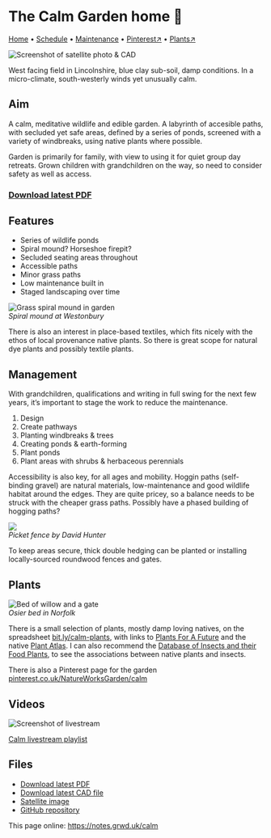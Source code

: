 # The Calm Garden home 🏡

[Home](https://notes.grwd.uk/calm/) • [Schedule](https://notes.grwd.uk/calm/schedule) • [Maintenance](https://notes.grwd.uk/calm/management) • [Pinterest↗](https://pinterest.co.uk/NatureWorksGarden/calm) • [Plants↗](https://bit.ly/calm-plants)

![Screenshot of satellite photo & CAD](https://res.cloudinary.com/growdigital/image/upload/w_320/v1657200661/calm/calm-cad-screenshot.jpg)

West facing field in Lincolnshire, blue clay sub-soil, damp conditions. In a micro-climate, south-westerly winds yet unusually calm.

## Aim

A calm, meditative wildlife and edible garden. A labyrinth of accesible paths, with secluded yet safe areas, defined by a series of ponds, screened with a variety of windbreaks, using native plants where possible.

Garden is primarily for family, with view to using it for quiet group day retreats. Grown children with grandchildren on the way, so need to consider safety as well as access.

### [Download latest PDF](https://github.com/growdigital/calm/raw/main/calm.pdf)

## Features

* Series of wildlife ponds
* Spiral mound? Horseshoe firepit? 
* Secluded seating areas throughout
* Accessible paths
* Minor grass paths 
* Low maintenance built in
* Staged landscaping over time

![Grass spiral mound in garden](https://res.cloudinary.com/growdigital/image/upload/w_320/v1612961176/grass-mound-westonbury.jpg)  
_Spiral mound at Westonbury_

There is also an interest in place-based textiles, which fits nicely with the ethos of local provenance native plants. So there is great scope for natural dye plants and possibly textile plants.

## Management

With grandchildren, qualifications and writing in full swing for the next few years, it’s important to stage the work to reduce the maintenance.

1. Design
2. Create pathways
3. Planting windbreaks & trees
4. Creating ponds & earth-forming
5. Plant ponds
6. Plant areas with shrubs & herbaceous perennials

Accessibility is also key, for all ages and mobility. Hoggin paths (self-binding gravel) are natural materials, low-maintenance and good wildlife habitat around the edges. They are quite pricey, so a balance needs to be struck with the cheaper grass paths. Possibly have a phased building of hogging paths?

![](https://res.cloudinary.com/growdigital/image/upload/w_320/v1657199822/calm/dave-hunter-picket-fence.jpg)  
_Picket fence by David Hunter_

To keep areas secure, thick double hedging can be planted or installing locally-sourced roundwood fences and gates.

## Plants

![Bed of willow and a gate](https://res.cloudinary.com/growdigital/image/upload/w_320/v1580337583/osier-bed-34287621940.jpg)  
_Osier bed in Norfolk_

There is a small selection of plants, mostly damp loving natives, on the spreadsheet [bit.ly/calm-plants](https://bit.ly/calm-plants), with links to [Plants For A Future](https://pfaf.org/user/Default.aspx) and the native [Plant Atlas](https://plantatlas.brc.ac.uk/). I can also recommend the [Database of Insects and their Food Plants](http://dbif.brc.ac.uk/hosts.aspx), to see the associations between native plants and insects.

There is also a Pinterest page for the garden [pinterest.co.uk/NatureWorksGarden/calm](https://pinterest.co.uk/NatureWorksGarden/calm)

## Videos

![Screenshot of livestream](https://res.cloudinary.com/growdigital/image/upload/w_320/v1656509399/calm/video-calm-screenshot.jpg)

[Calm livestream playlist](https://bit.ly/calm-youtube)

## Files

* [Download latest PDF](https://github.com/growdigital/calm/raw/main/calm.pdf)
* [Download latest CAD file](https://downgit.github.io/#/home?url=https://github.com/growdigital/calm/blob/main/calm.dxf)
* [Satellite image](https://github.com/growdigital/calm/raw/main/satellite.jpg)
* [GitHub repository](https://github.com/growdigital/calm)

This page online: <https://notes.grwd.uk/calm>
